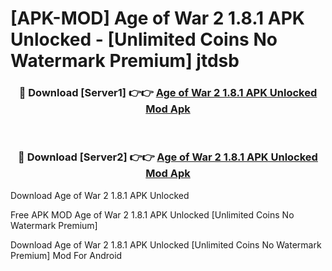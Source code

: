 # [APK-MOD] Age of War 2 1.8.1 APK Unlocked - [Unlimited Coins No Watermark Premium] jtdsb



<div align="center">
<h3>🔴 Download [Server1] 👉👉 <a href="https://momento.my/?title=Age_of_War_2_1.8.1_APK_Unlocked">Age of War 2 1.8.1 APK Unlocked Mod Apk</a></h3><br>

<h3>🔴 Download [Server2] 👉👉 <a href="https://momento.my/?title=Age_of_War_2_1.8.1_APK_Unlocked">Age of War 2 1.8.1 APK Unlocked Mod Apk</a></h3>
</div>



Download Age of War 2 1.8.1 APK Unlocked 

Free APK MOD Age of War 2 1.8.1 APK Unlocked [Unlimited Coins No Watermark Premium]

Download Age of War 2 1.8.1 APK Unlocked [Unlimited Coins No Watermark Premium] Mod For Android
